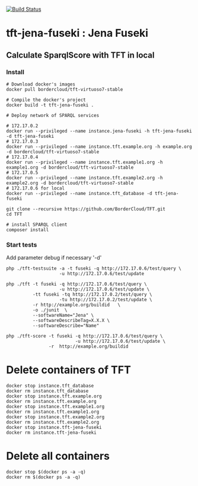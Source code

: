 [![Build Status](https://travis-ci.org/BorderCloud/tft-jena-fuseki.svg)](https://travis-ci.org/BorderCloud/tft-jena-fuseki)

# tft-jena-fuseki : Jena Fuseki

## Calculate SparqlScore with TFT in local

### Install
```
# Download docker's images 
docker pull bordercloud/tft-virtuoso7-stable

# Compile the docker's project 
docker build -t tft-jena-fuseki .
  
# Deploy network of SPARQL services

# 172.17.0.2
docker run --privileged --name instance.jena-fuseki -h tft-jena-fuseki -d tft-jena-fuseki
# 172.17.0.3
docker run --privileged --name instance.tft.example.org -h example.org -d bordercloud/tft-virtuoso7-stable
# 172.17.0.4
docker run --privileged --name instance.tft.example1.org -h example1.org -d bordercloud/tft-virtuoso7-stable
# 172.17.0.5
docker run --privileged --name instance.tft.example2.org -h example2.org -d bordercloud/tft-virtuoso7-stable
# 172.17.0.6 for local
docker run --privileged --name instance.tft_database -d tft-jena-fuseki

git clone --recursive https://github.com/BorderCloud/TFT.git
cd TFT

# install SPARQL client
composer install 
```

### Start tests
Add parameter debug if necessary '-d'
```
php ./tft-testsuite -a -t fuseki -q http://172.17.0.6/test/query \
                    -u http://172.17.0.6/test/update
                    
php ./tft -t fuseki -q http://172.17.0.6/test/query \
                    -u http://172.17.0.6/test/update \
          -tt fuseki -tq http://172.17.0.2/test/query \
                    -tu http://172.17.0.2/test/update \
          -r http://example.org/buildid   \
          -o ./junit  \
          --softwareName="Jena" \
          --softwareDescribeTag=X.X.X \
          --softwareDescribe="Name"
                    
php ./tft-score -t fuseki -q http://172.17.0.6/test/query \
                          -u http://172.17.0.6/test/update \
                -r  http://example.org/buildid
```


# Delete containers of TFT

```
docker stop instance.tft_database
docker rm instance.tft_database
docker stop instance.tft.example.org
docker rm instance.tft.example.org
docker stop instance.tft.example1.org
docker rm instance.tft.example1.org
docker stop instance.tft.example2.org
docker rm instance.tft.example2.org
docker stop instance.tft-jena-fuseki
docker rm instance.tft-jena-fuseki

```

# Delete all containers

```
docker stop $(docker ps -a -q)
docker rm $(docker ps -a -q)
```
